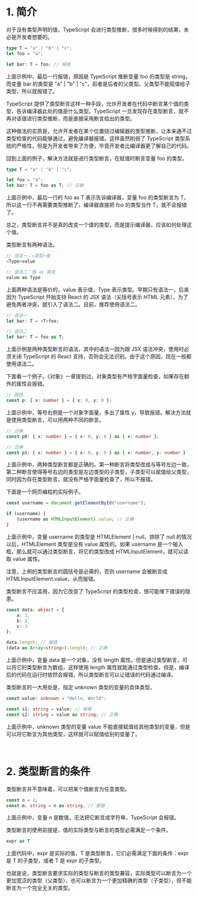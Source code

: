 # 1. 简介

对于没有类型声明的值，TypeScript 会进行类型推断，很多时候得到的结果，未必是开发者想要的。

```typescript
type T = "a" | "b" | "c";
let foo = "a";

let bar: T = foo; // 报错
```

上面示例中，最后一行报错，原因是 TypeScript 推断变量 foo 的类型是 string，而变量 bar 的类型是 "a" | "b" | "c"，前者是后者的父类型。父类型不能赋值给子类型，所以就报错了。

TypeScript 提供了类型断言这样一种手段，允许开发者在代码中断言某个值的类型，告诉编译器此处的值是什么类型。TypeScript 一旦发现存在类型断言，就不再对该值进行类型推断，而是直接采用断言给出的类型。

这种做法的实质是，允许开发者在某个位置绕过编辑器的类型推断，让本来通不过类型检查的代码能够通过，避免编译器报错。这样虽然削弱了 TypeScript 类型系统的严格性，但是为开发者带来了方便，毕竟开发者比编译器更了解自己的代码。

回到上面的例子，解决方法就是进行类型断言，在赋值时断言变量 foo 的类型。

```typescript
type T = "a" | "b" | "c";

let foo = "a";
let bar: T = foo as T; // 正确
```

上面示例中，最后一行的 foo as T 表示告诉编译器，变量 foo 的类型断言为 T，所以这一行不再需要类型推断了，编译器直接把 foo 的类型当作 T，就不会报错了。

总之，类型断言并不是真的改变一个值的类型，而是提示编译器，应该如何处理这个值。

类型断言有两种语法。

```typescript
// 语法一：<类型>值
<Type>value

// 语法二：值 as 类型
value as Type
```

上面两种语法是等价的，value 表示值，Type 表示类型。早期只有语法一，后来因为 TypeScript 开始支持 React 的 JSX 语法（尖括号表示 HTML 元素），为了避免两者冲突，就引入了语法二。目前，推荐使用语法二。

```typescript
// 语法一
let bar: T = <T>foo;

// 语法二
let bar: T = foo as T;
```

上面示例是两种类型断言的语法，其中的语法一因为跟 JSX 语法冲突，使用时必须关闭 TypeScript 的 React 支持，否则会无法识别。由于这个原因，现在一般都使用语法二。

下面看一个例子。《对象》一章提到过，对象类型有严格字面量检查，如果存在额外的属性会报错。

```typescript
// 报错
const p: { x: number } = { x: 0, y: 0 };
```

上面示例中，等号右侧是一个对象字面量，多出了属性 y，导致报错。解决方法就是使用类型断言，可以用两种不同的断言。

```typescript
// 正确
const p0: { x: number } = { x: 0, y: 0 } as { x: number };

// 正确
const p1: { x: number } = { x: 0, y: 0 } as { x: number, y: number }
```

上面示例中，两种类型断言都是正确的。第一种断言将类型改成与等号左边一致，第二种断言使得等号右边的类型是左边类型的子类型，子类型可以赋值给父类型，同时因为存在类型断言，就没有严格字面量检查了，所以不报错。

下面是一个网页编程的实际例子。

```typescript
const username = document.getElementById("username");

if (username) {
    (username as HTMLInputElement).value; // 正确
}
```

上面示例中，变量 username 的类型是 HTMLElement | null，排除了 null 的情况以后，HTMLElement 类型是没有 value 属性的。如果 username 是一个输入框，那么就可以通过类型断言，将它的类型改成 HTMLInputElement，就可以读取 value 属性。

注意，上例的类型断言的圆括号是必需的，否则 username 会被断言成 HTMLInputElement.value，从而报错。

类型断言不应滥用，因为它改变了 TypeScript 的类型检查，很可能埋下错误的隐患。

```typescript
const data: object = {
    a: 1,
    b: 2,
    c: 3
};

data.length; // 报错
(data as Array<string>).length; // 正确
```

上面示例中，变量 data 是一个对象，没有 length 属性。但是通过类型断言，可以将它的类型断言为数组，这样使用 length 属性就能通过类型检查。但是，编译后的代码在运行时依然会报错，所以类型断言可以让错误的代码通过编译。

类型断言的一大用处是，指定 unknown 类型的变量的具体类型。

```typescript
const value: unknown = "Hello, World";

const s1: string = value; // 报错
const s2: string = value as string; // 正确
```

上面示例中，unknown 类型的变量 value 不能直接赋值给其他类型的变量，但是可以将它断言为其他类型，这样就可以赋值给别的变量了。

<br>

# 2. 类型断言的条件

类型断言并不意味着，可以把某个值断言为任意类型。

```typescript
const n = 1;
const m: string = n as string; // 报错
```

上面示例中，变量 n 是数值，无法把它断言成字符串，TypeScript 会报错。

类型断言的使用前提是，值的实际类型与断言的类型必需满足一个条件。

```typescript
expr as T
```

上面代码中，expr 是实际的值，T 是类型断言，它们必需满足下面的条件：expr 是 T 的子类型，或者 T 是 expr 的子类型。

也就是说，类型断言要求实际的类型与断言的类型兼容，实际类型可以断言为一个更加宽泛的类型（父类型），也可以断言为一个更加精确的类型（子类型），但不能断言为一个完全无关的类型。
